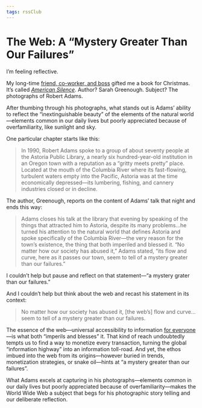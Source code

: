 ```yaml
---
tags: rssClub
---
```


# The Web: A “Mystery Greater Than Our Failures”

I’m feeling reflective.

My long-time [friend, co-worker, and boss](https://www.garrettkalleberg.com) gifted me a book for Christmas. It’s called [_American Silence_](https://bookshop.org/books/american-silence-the-photographs-of-robert-adams/9781597115117). Author? Sarah Greenough. Subject? The photographs of Robert Adams.

After thumbing through his photographs, what stands out is Adams’ ability to reflect the “inextinguishable beauty” of the elements of the natural world—elements common in our daily lives but poorly appreciated because of overfamiliarity, like sunlight and sky.

One particular chapter starts like this:

> In 1990, Robert Adams spoke to a group of about seventy people at the Astoria Public Library, a nearly six hundred-year-old institution in an Oregon town with a reputation as a “gritty meets pretty” place. Located at the mouth of the Columbia River where its fast-flowing, turbulent waters empty into the Pacific, Astoria was at the time economically depressed—its lumbering, fishing, and cannery industries closed or in decline.

The author, Greenough, reports on the content of Adams’ talk that night and ends this way:

> Adams closes his talk at the library that evening by speaking of the things that attracted him to Astoria, despite its many problems…he turned his attention to the natural world that defines Astoria and spoke specifically of the Columbia River—the very reason for the town’s existence, the thing that both imperiled and blessed it. “No matter how our society has abused it,” Adams stated, “its flow and curve, here as it passes our town, seem to tell of a mystery greater than our failures.”

I couldn’t help but pause and reflect on that statement—“a mystery grater than our failures.”

And I couldn’t help but think about the web and recast his statement in its context:

> No matter how our society has abused it, [the web’s] flow and curve…seem to tell of a mystery greater than our failures. 

The essence of the web—universal accessibility to information [for everyone](https://blog.jim-nielsen.com/2020/musings-on-the-documentary-for-everyone/)—is what both “imperils and blesses” it. That kind of reach undoubtedly tempts us to find a way to monetize every transaction, turning the global “information highway” into an information toll-road. And yet, the ethos imbued into the web from its origins—however buried in trends, monetization strategies, or snake oil—hints at “a mystery greater than our failures”.

What Adams excels at capturing in his photographs—elements common in our daily lives but poorly appreciated because of overfamiliarity—makes the World Wide Web a subject that begs for his photographic story telling and our deliberate reflection.
